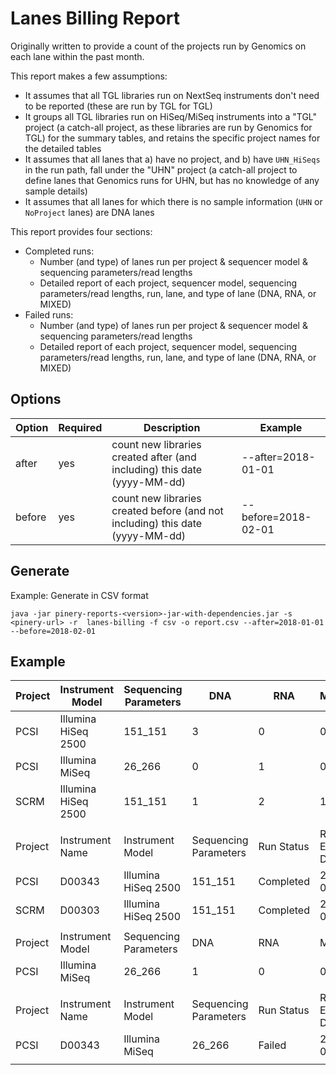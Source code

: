 # Lanes Billing Report

Originally written to provide a count of the projects run by Genomics on each lane within the past month.

This report makes a few assumptions:
* It assumes that all TGL libraries run on NextSeq instruments don't need to be reported (these are run by TGL for TGL)
* It groups all TGL libraries run on HiSeq/MiSeq instruments into a "TGL" project (a catch-all project, as 
  these libraries are run by Genomics for TGL) for the summary tables, and retains the specific project names for the detailed tables
* It assumes that all lanes that a) have no project, and b) have `UHN_HiSeqs` in the run path, fall under the "UHN" project
  (a catch-all project to define lanes that Genomics runs for UHN, but has no knowledge of any sample details) 
* It assumes that all lanes for which there is no sample information (`UHN` or `NoProject` lanes) are DNA lanes

This report provides four sections:
* Completed runs: 
    * Number (and type) of lanes run per project & sequencer model & sequencing parameters/read lengths
    * Detailed report of each project, sequencer model, sequencing parameters/read lengths, run, lane, and type of lane (DNA, RNA, or MIXED)
* Failed runs:
    * Number (and type) of lanes run per project & sequencer model & sequencing parameters/read lengths
    * Detailed report of each project, sequencer model, sequencing parameters/read lengths, run, lane, and type of lane (DNA, RNA, or MIXED)

## Options

| Option | Required | Description | Example |
|--------|----------|-------------|---------|
| after | yes | count new libraries created after (and including) this date (yyyy-MM-dd) | --after=2018-01-01 |
| before | yes | count new libraries created before (and not including) this date (yyyy-MM-dd) | --before=2018-02-01 |

## Generate

Example: Generate in CSV format

```
java -jar pinery-reports-<version>-jar-with-dependencies.jar -s <pinery-url> -r  lanes-billing -f csv -o report.csv --after=2018-01-01 --before=2018-02-01  
```

## Example
| Project | Instrument Model | Sequencing Parameters | DNA | RNA | MIXED ||||||
|---------|------------------|--------------|-----|-----|-------|-|-|-|-|-|
|PCSI|Illumina HiSeq 2500|151_151|3|0|0||||||
|PCSI|Illumina MiSeq|26_266|0|1|0||||||
|SCRM|Illumina HiSeq 2500|151_151|1|2|1||||||
|||||||||||
| Project | Instrument Name | Instrument Model | Sequencing Parameters | Run Status | Run End Date | Run Name | Lane | DNA | RNA | MIXED |
|PCSI|D00343|Illumina HiSeq 2500|151_151|Completed|2017-07-03|Run1|3|1|0|0|
|SCRM|D00303|Illumina HiSeq 2500|151_151|Completed|2017-07-03|Run1|4|1|0|0|
|||||||||||
| Project | Instrument Model | Sequencing Parameters | DNA | RNA | MIXED ||||||
|PCSI|Illumina MiSeq|26_266|1|0|0||||||
|||||||||||
| Project | Instrument Name | Instrument Model | Sequencing Parameters | Run Status | Run End Date | Run Name | Lane | DNA | RNA | MIXED |
|PCSI|D00343|Illumina MiSeq|26_266|Failed|2017-07-22|Run2|1|1|0|0|
||||||||||
